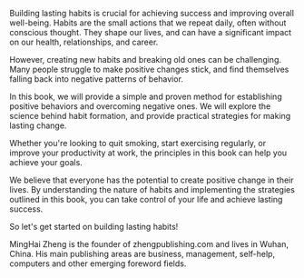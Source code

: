 
Building lasting habits is crucial for achieving success and improving overall well-being. Habits are the small actions that we repeat daily, often without conscious thought. They shape our lives, and can have a significant impact on our health, relationships, and career.

However, creating new habits and breaking old ones can be challenging. Many people struggle to make positive changes stick, and find themselves falling back into negative patterns of behavior.

In this book, we will provide a simple and proven method for establishing positive behaviors and overcoming negative ones. We will explore the science behind habit formation, and provide practical strategies for making lasting change.

Whether you're looking to quit smoking, start exercising regularly, or improve your productivity at work, the principles in this book can help you achieve your goals.

We believe that everyone has the potential to create positive change in their lives. By understanding the nature of habits and implementing the strategies outlined in this book, you can take control of your life and achieve lasting success.

So let's get started on building lasting habits!

MingHai Zheng is the founder of zhengpublishing.com and lives in Wuhan, China. His main publishing areas are business, management, self-help, computers and other emerging foreword fields.

